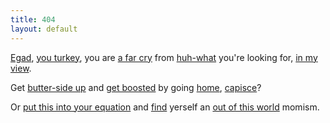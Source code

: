 ```yaml
---
title: 404
layout: default
---
```

[Egad](/list.html#momism_id6), [you turkey](/list.html#momism_id26), you are [a far cry](/list.html#momism_id209) from [huh-what](/list.html#momism_id106) you're looking for, [in my view](/list.html#momism_id246).

Get [butter-side up](/list.html#momism_id147) and [get boosted](/list.html#momism_id220) by going [home](/index.html), [capisce](/list.html#momism_id36)?

Or [put this into your equation](/list.html#momism_id99) and [find](/search.html) yerself an [out of this world](/list.html#momism_id62) momism.
